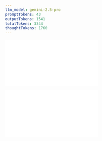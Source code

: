 ```yaml
---
llm_model: gemini-2.5-pro
promptTokens: 43
outputTokens: 1541
totalTokens: 3344
thoughtTokens: 1760
---
```


![@](steps/prompt.eff375ad.md)

![@](steps/response.ae13bdf7.md)